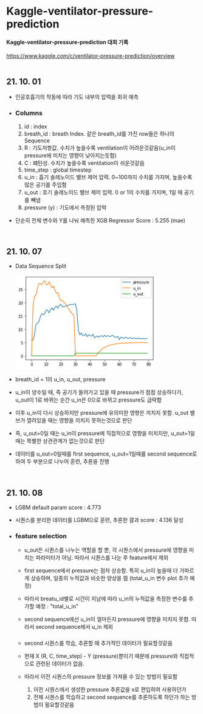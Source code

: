 # Kaggle-ventilator-pressure-prediction
#### Kaggle-ventilator-pressure-prediction 대회 기록
<https://www.kaggle.com/c/ventilator-pressure-prediction/overview>
</br>
</br>

## 21. 10. 01

* 인공호흡기의 작동에 따라 기도 내부의 압력을 회귀 예측

* ### Columns

  1. id : index
  2. breath_id : breath Index. 같은 breath_id를 가진 row들은 하나의 Sequence
  3. R : 기도저항값. 수치가 높을수록 ventilation이 어려운것같음(u_in이 pressure에 미치는 영향이 낮아지는듯함)
  4. C : 폐탄성. 수치가 높을수록 ventilation이 쉬운것같음
  5. time_step : global timestep
  6. u_in : 흡기 솔레노이드 밸브 제어 압력. 0~100까지 수치를 가지며, 높을수록 많은 공기를 주입함
  7. u_out : 호기 솔레노이드 밸브 제어 입력. 0 or 1의 수치를 가지며, 1일 때 공기를 빼냄
  8. pressure (y) : 기도에서 측정된 압력

* 단순히 전체 변수와 Y를 나눠 예측한 XGB Regressor Score : 5.255 (mae)



</br>

## 21. 10. 07

* Data Sequence Split

  ![1.png](images/1.png)

* breath_id = 1의 u_in, u_out, pressure
* u_in이 양수일 때, 즉 공기가 들어가고 있을 때 pressure가 점점 상승하다가, u_out이 1로 바뀌는 순간 u_in은 0으로 바뀌고 pressure도 급락함
* 이후 u_in이 다시 상승하지만 pressure에 유의미한 영향은 끼치지 못함. u_out 밸브가 열려있을 때는 영향을 끼치지 못하는것으로 판단
* 즉, u_out=0일 때는 u_in이 pressure에 직접적으로 영향을 미치지만, u_out=1일 때는 특별한 상관관계가 없는것으로 판단
* 데이터를 u_out=0일때를 first sequence, u_out=1일때를 second sequence로 하여 두 부분으로 나누어 훈련, 추론을 진행



</br>

## 21. 10. 08

* LGBM default param score : 4.773

* 시퀀스를 분리한 데이터를 LGBM으로 훈련, 추론한 결과 score : 4.136 달성

* ### feature selection

  * u_out은 시퀀스를 나누는 역할을 할 뿐, 각 시퀀스에서 pressure에 영향을 미치는 파라미터가 아님. 따라서 시퀀스를 나눈 후 feature에서 제외

  * first sequence에서 pressure는 점차 상승함. 특히 u_in이 높을때 더 가파르게 상승하며, 일종의 누적값과 비슷한 양상을 띔 (total_u_in 변수 plot 추가 예정)

  * 따라서 breatu_id별로 시간이 지남에 따라 u_in의 누적값을 측정한 변수를 추가할 예정 : "total_u_in"

  * second sequence에선 u_in이 얼마든지 pressure에 영향을 미치지 못함. 따라서 second sequence에서 u_in 제외

    ### 

  * second 시퀀스를 학습, 추론할 때 추가적인 데이터가 필요할것같음

  * 현재 X (R, C, time_step) - Y (pressure)뿐이기 때문에 pressure와 직접적으로 관련된 데이터가 없음.

  * 따라서 이전 시퀀스의 pressure 정보를 가져올 수 있는 방법이 필요함

    1. 이전 시퀀스에서 생성한 pressure 추론값을 x로 편입하여 사용하던가
    2. 전체 시퀀스를 학습하고 second sequence를 추론하도록 하던가 하는 방법이 필요할것같음

